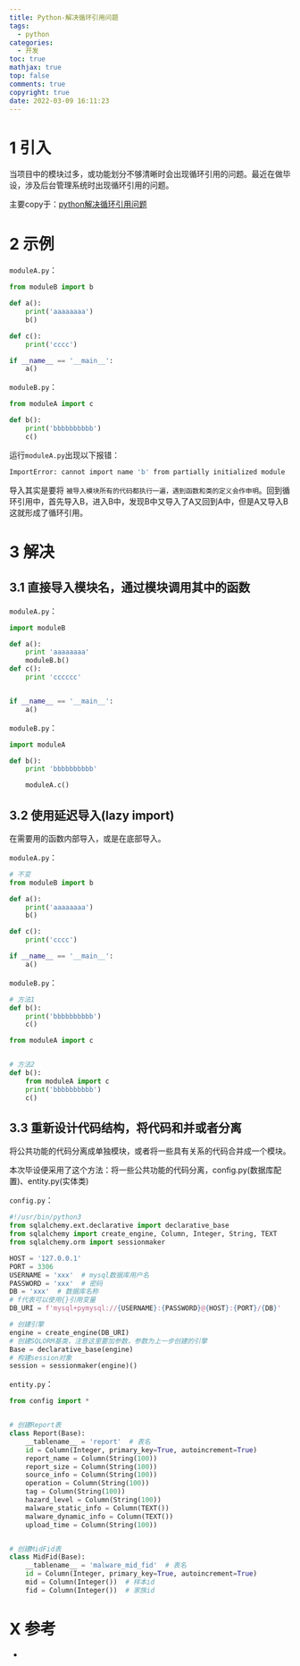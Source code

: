 ```yaml
---
title: Python-解决循环引用问题
tags:
  - python
categories:
  - 开发
toc: true
mathjax: true
top: false
comments: true
copyright: true
date: 2022-03-09 16:11:23
---
```


# 1 引入

当项目中的模块过多，或功能划分不够清晰时会出现循环引用的问题。最近在做毕设，涉及后台管理系统时出现循环引用的问题。

主要copy于：[python解决循环引用问题](https://www.jianshu.com/p/a1e91cc53b07)

# 2 示例

`moduleA.py`：

```python
from moduleB import b

def a():
    print('aaaaaaaa')
    b()

def c():
    print('cccc')

if __name__ == '__main__':
    a()
```

`moduleB.py`：

```python
from moduleA import c

def b():
    print('bbbbbbbbbb')
    c()
```

运行`moduleA.py`出现以下报错：

```sh
ImportError: cannot import name 'b' from partially initialized module 'moduleB' (most likely due to a circular import)
```

导入其实是要将 `被导入模块所有的代码都执行一遍，遇到函数和类的定义会作申明`。回到循环引用中，首先导入B，进入B中，发现B中又导入了A又回到A中，但是A又导入B这就形成了循环引用。

# 3 解决

## 3.1 直接导入模块名，通过模块调用其中的函数

`moduleA.py`：

```python
import moduleB

def a():
    print 'aaaaaaaa'
    moduleB.b()
def c():
    print 'cccccc'


if __name__ == '__main__':
    a()
```

`moduleB.py`：

```python
import moduleA

def b():
    print 'bbbbbbbbbb'

    moduleA.c()
```

## 3.2 使用延迟导入(lazy import)

在需要用的函数内部导入，或是在底部导入。

`moduleA.py`：

```python
# 不变
from moduleB import b

def a():
    print('aaaaaaaa')
    b()

def c():
    print('cccc')

if __name__ == '__main__':
    a()
```

`moduleB.py`：

```python
# 方法1
def b():
    print('bbbbbbbbbb')
    c()

from moduleA import c


# 方法2
def b():
    from moduleA import c
    print('bbbbbbbbbb')
    c()
```

## 3.3 重新设计代码结构，将代码和并或者分离

将公共功能的代码分离成单独模块，或者将一些具有关系的代码合并成一个模块。

本次毕设便采用了这个方法：将一些公共功能的代码分离，config.py(数据库配置)、entity.py(实体类)

`config.py`：

```python
#!/usr/bin/python3
from sqlalchemy.ext.declarative import declarative_base
from sqlalchemy import create_engine, Column, Integer, String, TEXT
from sqlalchemy.orm import sessionmaker

HOST = '127.0.0.1'
PORT = 3306
USERNAME = 'xxx'  # mysql数据库用户名
PASSWORD = 'xxx'  # 密码
DB = 'xxx'  # 数据库名称
# f代表可以使用{}引用变量
DB_URI = f'mysql+pymysql://{USERNAME}:{PASSWORD}@{HOST}:{PORT}/{DB}'

# 创建引擎
engine = create_engine(DB_URI)
# 创建SQLORM基类，注意这里要加参数，参数为上一步创建的引擎
Base = declarative_base(engine)
# 构建session对象
session = sessionmaker(engine)()
```

`entity.py`：

```python
from config import *


# 创建Report表
class Report(Base):
    __tablename__ = 'report'  # 表名
    id = Column(Integer, primary_key=True, autoincrement=True)
    report_name = Column(String(100))
    report_size = Column(String(100))
    source_info = Column(String(100))
    operation = Column(String(100))
    tag = Column(String(100))
    hazard_level = Column(String(100))
    malware_static_info = Column(TEXT())
    malware_dynamic_info = Column(TEXT())
    upload_time = Column(String(100))


# 创建MidFid表
class MidFid(Base):
    __tablename__ = 'malware_mid_fid'  # 表名
    id = Column(Integer, primary_key=True, autoincrement=True)
    mid = Column(Integer())  # 样本id
    fid = Column(Integer())  # 家族id
```

# X 参考

* 
